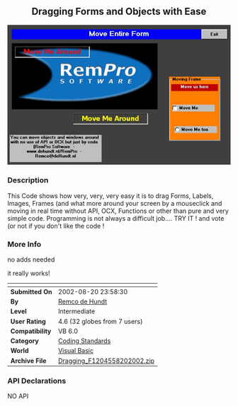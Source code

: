 ﻿<div align="center">

## Dragging Forms and Objects with Ease

<img src="PIC2002820191639844.jpg">
</div>

### Description

This Code shows how very, very, very easy it is to drag Forms, Labels, Images, Frames (and what more around your screen by a mouseclick and moving in real time without API, OCX, Functions or other than pure and very simple code. Programming is not always a difficult job.... TRY IT ! and vote (or not if you don't like the code !
 
### More Info
 
no adds needed

it really works!


<span>             |<span>
---                |---
**Submitted On**   |2002-08-20 23:58:30
**By**             |[Remco de Hundt](https://github.com/Planet-Source-Code/PSCIndex/blob/master/ByAuthor/remco-de-hundt.md)
**Level**          |Intermediate
**User Rating**    |4.6 (32 globes from 7 users)
**Compatibility**  |VB 6\.0
**Category**       |[Coding Standards](https://github.com/Planet-Source-Code/PSCIndex/blob/master/ByCategory/coding-standards__1-43.md)
**World**          |[Visual Basic](https://github.com/Planet-Source-Code/PSCIndex/blob/master/ByWorld/visual-basic.md)
**Archive File**   |[Dragging\_F1204558202002\.zip](https://github.com/Planet-Source-Code/remco-de-hundt-dragging-forms-and-objects-with-ease__1-38131/archive/master.zip)

### API Declarations

NO API





